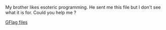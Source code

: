 My brother likes esoteric programming. He sent me this file but I don't see what it is for. Could you help me ?

[GFlag files](https://static.ctf.insecurity-insa.fr/a7572eb34ba9700b39f1ba7f5869bf301b67d406.tar.gz)
